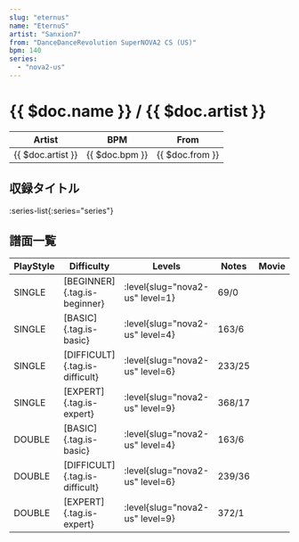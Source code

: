 ```yaml
---
slug: "eternus"
name: "EternuS"
artist: "Sanxion7"
from: "DanceDanceRevolution SuperNOVA2 CS (US)"
bpm: 140
series:
  - "nova2-us"
---
```


# {{ $doc.name }} / {{ $doc.artist }}

|Artist|BPM|From|
|------|---|----|
|{{ $doc.artist }}|{{ $doc.bpm }}|{{ $doc.from }}|

## 収録タイトル

:series-list{:series="series"}

## 譜面一覧

|PlayStyle|Difficulty|Levels|Notes|Movie|
|---------|----------|------|-----|-----|
|SINGLE|[BEGINNER]{.tag.is-beginner}|<div class="field is-grouped is-grouped-multiline">:level{slug="nova2-us" level=1}</div>|69/0||
|SINGLE|[BASIC]{.tag.is-basic}|<div class="field is-grouped is-grouped-multiline">:level{slug="nova2-us" level=4}</div>|163/6||
|SINGLE|[DIFFICULT]{.tag.is-difficult}|<div class="field is-grouped is-grouped-multiline">:level{slug="nova2-us" level=6}</div>|233/25||
|SINGLE|[EXPERT]{.tag.is-expert}|<div class="field is-grouped is-grouped-multiline">:level{slug="nova2-us" level=9}</div>|368/17||
|DOUBLE|[BASIC]{.tag.is-basic}|<div class="field is-grouped is-grouped-multiline">:level{slug="nova2-us" level=4}</div>|163/6||
|DOUBLE|[DIFFICULT]{.tag.is-difficult}|<div class="field is-grouped is-grouped-multiline">:level{slug="nova2-us" level=6}</div>|239/36||
|DOUBLE|[EXPERT]{.tag.is-expert}|<div class="field is-grouped is-grouped-multiline">:level{slug="nova2-us" level=9}</div>|372/1||
